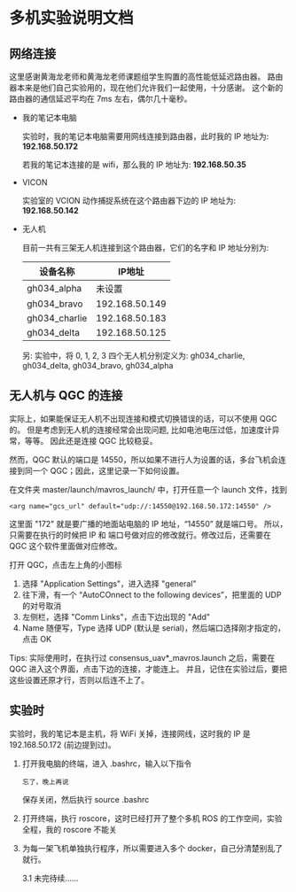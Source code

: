 # 多机实验说明文档

## 网络连接

这里感谢黄海龙老师和黄海龙老师课题组学生购置的高性能低延迟路由器。
路由器本来是他们自己实验用的，现在他们允许我们一起使用，十分感谢。
这个新的路由器的通信延迟平均在 7ms 左右，偶尔几十毫秒。

- 我的笔记本电脑

    实验时，我的笔记本电脑需要用网线连接到路由器，此时我的 IP 地址为: **192.168.50.172**

    若我的笔记本连接的是 wifi，那么我的 IP 地址为: **192.168.50.35**

- VICON

    实验室的 VCION 动作捕捉系统在这个路由器下边的 IP 地址为: **192.168.50.142**

- 无人机

    目前一共有三架无人机连接到这个路由器，它们的名字和 IP 地址分别为:

  | 设备名称          | IP地址           |
  |---------------|----------------|
  | gh034_alpha   | 未设置            |
  | gh034_bravo   | 192.168.50.149 |
  | gh034_charlie | 192.168.50.183 |
  | gh034_delta   | 192.168.50.125 |

  另: 实验中，将 0, 1, 2, 3 四个无人机分别定义为: gh034_charlie, gh034_delta, gh034_bravo, gh034_alpha

## 无人机与 QGC 的连接

实际上，如果能保证无人机不出现连接和模式切换错误的话，可以不使用 QGC 的。
但是考虑到无人机的连接经常会出现问题, 比如电池电压过低，加速度计异常，等等。
因此还是连接 QGC 比较稳妥。

然而，QGC 默认的端口是 14550，所以如果不进行人为设置的话，多台飞机会连接到同一个 QGC；因此，这里记录一下如何设置。

在文件夹 master/launch/mavros_launch/ 中，打开任意一个 launch 文件，找到

`<arg name="gcs_url" default="udp://:14550@192.168.50.172:14550" />`

这里面 "172" 就是要广播的地面站电脑的 IP 地址，“14550” 就是端口号。
所以，只需要在执行的时候把 IP 和 端口号做对应的修改就行。修改过后，还需要在 QGC 这个软件里面做对应修改。

打开 QGC，点击左上角的小图标
1. 选择 "Application Settings"，进入选择 "general"
2. 往下滑，有一个 “AutoCOnnect to the following devices”，把里面的 UDP 的对号取消
3. 左侧栏，选择 "Comm Links"，点击下边出现的 "Add"
4. Name 随便写，Type 选择 UDP (默认是 serial)，然后端口选择刚才指定的，点击 OK
 
Tips: 实际使用时，在执行过 consensus_uav*_mavros.launch 之后，需要在 QGC 进入这个界面，点击下边的连接，才能连上。
并且，记住在实验过后，要把这些设置还原才行，否则以后连不上了。

## 实验时
实验时，我的笔记本是主机，将 WiFi 关掉，连接网线，这时我的 IP 是 192.168.50.172 (前边提到过)。

1. 打开我电脑的终端，进入 .bashrc，输入以下指令

    ```
    忘了，晚上再说
    ```
    保存关闭，然后执行 source .bashrc

2. 打开终端，执行 roscore，这时已经打开了整个多机 ROS 的工作空间，实验全程，我的 roscore 不能关
3. 为每一架飞机单独执行程序，所以需要进入多个 docker，自己分清楚别乱了就行。
   
    3.1 未完待续......
